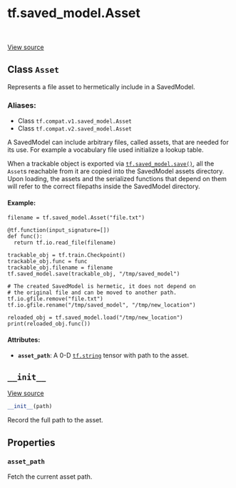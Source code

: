 <div itemscope itemtype="http://developers.google.com/ReferenceObject">
<meta itemprop="name" content="tf.saved_model.Asset" />
<meta itemprop="path" content="Stable" />
<meta itemprop="property" content="asset_path"/>
<meta itemprop="property" content="__init__"/>
</div>

# tf.saved_model.Asset

<!-- Insert buttons -->

<table class="tfo-notebook-buttons tfo-api" align="left">
</table>

<a target="_blank" href="/code/stable/tensorflow/python/training/tracking/tracking.py">View source</a>



## Class `Asset`

<!-- Start diff -->
Represents a file asset to hermetically include in a SavedModel.



### Aliases:

* Class `tf.compat.v1.saved_model.Asset`
* Class `tf.compat.v2.saved_model.Asset`


<!-- Placeholder for "Used in" -->

A SavedModel can include arbitrary files, called assets, that are needed
for its use. For example a vocabulary file used initialize a lookup table.

When a trackable object is exported via <a href="../../tf/saved_model/save.md"><code>tf.saved_model.save()</code></a>, all the
`Asset`s reachable from it are copied into the SavedModel assets directory.
Upon loading, the assets and the serialized functions that depend on them
will refer to the correct filepaths inside the SavedModel directory.

#### Example:



```
filename = tf.saved_model.Asset("file.txt")

@tf.function(input_signature=[])
def func():
  return tf.io.read_file(filename)

trackable_obj = tf.train.Checkpoint()
trackable_obj.func = func
trackable_obj.filename = filename
tf.saved_model.save(trackable_obj, "/tmp/saved_model")

# The created SavedModel is hermetic, it does not depend on
# the original file and can be moved to another path.
tf.io.gfile.remove("file.txt")
tf.io.gfile.rename("/tmp/saved_model", "/tmp/new_location")

reloaded_obj = tf.saved_model.load("/tmp/new_location")
print(reloaded_obj.func())
```

#### Attributes:


* <b>`asset_path`</b>: A 0-D <a href="../../tf.md#string"><code>tf.string</code></a> tensor with path to the asset.

<h2 id="__init__"><code>__init__</code></h2>

<a target="_blank" href="/code/stable/tensorflow/python/training/tracking/tracking.py">View source</a>

``` python
__init__(path)
```

Record the full path to the asset.




## Properties

<h3 id="asset_path"><code>asset_path</code></h3>

Fetch the current asset path.





